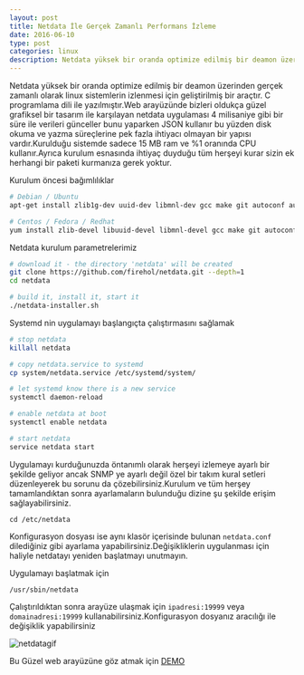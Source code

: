 ```yaml
---
layout: post
title: Netdata İle Gerçek Zamanlı Performans İzleme
date: 2016-06-10
type: post
categories: linux
description: Netdata yüksek bir oranda optimize edilmiş bir deamon üzerinden gerçek zamanlı olarak linux sistemlerin izlenmesi için geliştirilmiş
---
```


Netdata yüksek bir oranda optimize edilmiş bir deamon üzerinden gerçek zamanlı olarak linux sistemlerin izlenmesi için geliştirilmiş bir araçtır. C programlama dili ile yazılmıştır.Web arayüzünde bizleri oldukça güzel grafiksel bir tasarım ile karşılayan netdata uygulaması 4 milisaniye gibi bir süre ile verileri günceller bunu yaparken JSON kullanır bu yüzden disk okuma ve yazma süreçlerine pek fazla ihtiyacı olmayan bir yapısı vardır.Kurulduğu sistemde sadece 15 MB ram ve %1 oranında CPU kullanır.Ayrıca kurulum esnasında ihtiyaç duyduğu tüm herşeyi kurar sizin ek herhangi bir paketi kurmanıza gerek yoktur.

Kurulum öncesi bağımlılıklar

```bash
# Debian / Ubuntu
apt-get install zlib1g-dev uuid-dev libmnl-dev gcc make git autoconf autogen automake pkg-config

# Centos / Fedora / Redhat
yum install zlib-devel libuuid-devel libmnl-devel gcc make git autoconf autogen automake pkgconfig
```

Netdata kurulum parametrelerimiz

```bash
# download it - the directory 'netdata' will be created
git clone https://github.com/firehol/netdata.git --depth=1
cd netdata

# build it, install it, start it
./netdata-installer.sh
```

Systemd nin uygulamayı başlangıçta çalıştırmasını sağlamak

```bash
# stop netdata
killall netdata

# copy netdata.service to systemd
cp system/netdata.service /etc/systemd/system/

# let systemd know there is a new service
systemctl daemon-reload

# enable netdata at boot
systemctl enable netdata

# start netdata
service netdata start
```

Uygulamayı kurduğunuzda öntanımlı olarak herşeyi izlemeye ayarlı bir şekilde geliyor ancak SNMP ye ayarlı değil özel bir takım kural setleri düzenleyerek bu sorunu da çözebilirsiniz.Kurulum ve tüm herşey tamamlandıktan sonra ayarlamaların bulunduğu dizine şu şekilde erişim sağlayabilirsiniz.

```
cd /etc/netdata
```

Konfigurasyon dosyası ise aynı klasör içerisinde bulunan `netdata.conf` dilediğiniz gibi ayarlama yapabilirsiniz.Değişikliklerin uygulanması için haliyle netdatayı yeniden başlatmayı unutmayın.

Uygulamayı başlatmak için

```
/usr/sbin/netdata
```

Çalıştırıldıktan sonra arayüze ulaşmak için `ipadresi:19999` veya `domainadresi:19999` kullanabilirsiniz.Konfigurasyon dosyanız aracılığı ile değişiklik yapabilirsiniz

![netdatagif](https://cloud.githubusercontent.com/assets/2662304/14092712/93b039ea-f551-11e5-822c-beadbf2b2a2e.gif)

Bu Güzel web arayüzüne göz atmak için [DEMO](http://netdata.firehol.org/)
